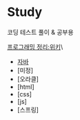 # Study
코딩 테스트 풀이 & 공부용

[프로그래밍 정리:위키](https://github.com/HH9707/Study/wiki)\
* [자바](https://github.com/HH9707/Study/wiki/Java)
* [미정]
* [오라클]
* [html]
* [css]
* [js]
* [스프링]

